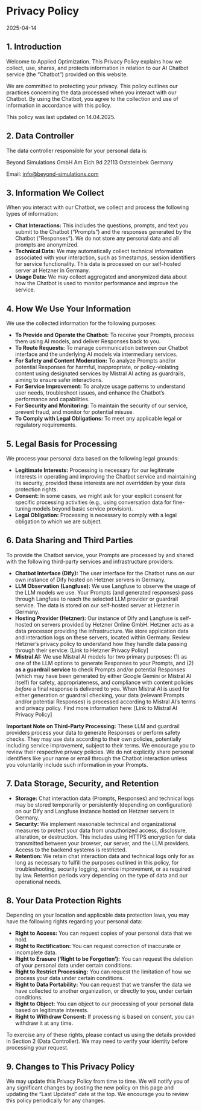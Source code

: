 # Privacy Policy

2025-04-14

## 1. Introduction

Welcome to Applied Optimization. This Privacy Policy explains how we
collect, use, shares, and protects information in relation to our AI
Chatbot service (the “Chatbot”) provided on this website.

We are committed to protecting your privacy. This policy outlines our
practices concerning the data processed when you interact with our
Chatbot. By using the Chatbot, you agree to the collection and use of
information in accordance with this policy.

This policy was last updated on 14.04.2025.

## 2. Data Controller

The data controller responsible for your personal data is:

Beyond Simulations GmbH Am Eich 9d 22113 Oststeinbek Germany

Email: <info@beyond-simulations.com>

## 3. Information We Collect

When you interact with our Chatbot, we collect and process the following
types of information:

- **Chat Interactions:** This includes the questions, prompts, and text
  you submit to the Chatbot (“Prompts”) and the responses generated by
  the Chatbot (“Responses”). We do not store any personal data and all
  prompts are anonymized.
- **Technical Data:** We may automatically collect technical information
  associated with your interaction, such as timestamps, session
  identifiers for service functionality. This data is processed on our
  self-hosted server at Hetzner in Germany.
- **Usage Data:** We may collect aggregated and anonymized data about
  how the Chatbot is used to monitor performance and improve the
  service.

## 4. How We Use Your Information

We use the collected information for the following purposes:

- **To Provide and Operate the Chatbot:** To receive your Prompts,
  process them using AI models, and deliver Responses back to you.
- **To Route Requests:** To manage communication between our Chatbot
  interface and the underlying AI models via intermediary services.
- **For Safety and Content Moderation:** To analyze Prompts and/or
  potential Responses for harmful, inappropriate, or policy-violating
  content using designated services by Mistral AI acting as guardrails,
  aiming to ensure safer interactions.
- **For Service Improvement:** To analyze usage patterns to understand
  user needs, troubleshoot issues, and enhance the Chatbot’s performance
  and capabilities.
- **For Security and Monitoring:** To maintain the security of our
  service, prevent fraud, and monitor for potential misuse.
- **To Comply with Legal Obligations:** To meet any applicable legal or
  regulatory requirements.

## 5. Legal Basis for Processing

We process your personal data based on the following legal grounds:

- **Legitimate Interests:** Processing is necessary for our legitimate
  interests in operating and improving the Chatbot service and
  maintaining its security, provided these interests are not overridden
  by your data protection rights.
- **Consent:** In some cases, we might ask for your explicit consent for
  specific processing activities (e.g., using conversation data for
  fine-tuning models beyond basic service provision).
- **Legal Obligation:** Processing is necessary to comply with a legal
  obligation to which we are subject.

## 6. Data Sharing and Third Parties

To provide the Chatbot service, your Prompts are processed by and shared
with the following third-party services and infrastructure providers:

- **Chatbot Interface (Dify):** The user interface for the Chatbot runs
  on our own instance of Dify hosted on Hetzner servers in Germany.
- **LLM Observation (Langfuse):** We use Langfuse to observe the usage
  of the LLM models we use. Your Prompts (and generated responses) pass
  through Langfuse to reach the selected LLM provider or guardrail
  service. The data is stored on our self-hosted server at Hetzner in
  Germany.
- **Hosting Provider (Hetzner):** Our instance of Dify and Langfuse is
  self-hosted on servers provided by Hetzner Online GmbH. Hetzner acts
  as a data processor providing the infrastructure. We store application
  data and interaction logs on these servers, located within Germany.
  Review Hetzner’s privacy policy to understand how they handle data
  passing through their service: \[Link to Hetzner Privacy Policy\]
- **Mistral AI:** We use Mistral AI models for two primary purposes: (1)
  as one of the LLM options to generate Responses to your Prompts,
  and (2) **as a guardrail service** to check Prompts and/or potential
  Responses (which may have been generated by either Google Gemini or
  Mistral AI itself) for safety, appropriateness, and compliance with
  content policies *before* a final response is delivered to you. When
  Mistral AI is used for either generation or guardrail checking, your
  data (relevant Prompts and/or potential Responses) is processed
  according to Mistral AI’s terms and privacy policy. Find more
  information here: \[Link to Mistral AI Privacy Policy\]

**Important Note on Third-Party Processing:** These LLM and guardrail
providers process your data to generate Responses or perform safety
checks. They may use data according to their own policies, potentially
including service improvement, subject to their terms. We encourage you
to review their respective privacy policies. We do not explicitly share
personal identifiers like your name or email through the Chatbot
interaction unless you voluntarily include such information in your
Prompts.

## 7. Data Storage, Security, and Retention

- **Storage:** Chat interaction data (Prompts, Responses) and technical
  logs may be stored temporarily or persistently (depending on
  configuration) on our Dify and Langfuse instance hosted on Hetzner
  servers in Germany.
- **Security:** We implement reasonable technical and organizational
  measures to protect your data from unauthorized access, disclosure,
  alteration, or destruction. This includes using HTTPS encryption for
  data transmitted between your browser, our server, and the LLM
  providers. Access to the backend systems is restricted.
- **Retention:** We retain chat interaction data and technical logs only
  for as long as necessary to fulfill the purposes outlined in this
  policy, for troubleshooting, security logging, service improvement, or
  as required by law. Retention periods vary depending on the type of
  data and our operational needs.

## 8. Your Data Protection Rights

Depending on your location and applicable data protection laws, you may
have the following rights regarding your personal data:

- **Right to Access:** You can request copies of your personal data that
  we hold.
- **Right to Rectification:** You can request correction of inaccurate
  or incomplete data.
- **Right to Erasure (‘Right to be Forgotten’):** You can request the
  deletion of your personal data under certain conditions.
- **Right to Restrict Processing:** You can request the limitation of
  how we process your data under certain conditions.
- **Right to Data Portability:** You can request that we transfer the
  data we have collected to another organization, or directly to you,
  under certain conditions.
- **Right to Object:** You can object to our processing of your personal
  data based on legitimate interests.
- **Right to Withdraw Consent:** If processing is based on consent, you
  can withdraw it at any time.

To exercise any of these rights, please contact us using the details
provided in Section 2 (Data Controller). We may need to verify your
identity before processing your request.

## 9. Changes to This Privacy Policy

We may update this Privacy Policy from time to time. We will notify you
of any significant changes by posting the new policy on this page and
updating the “Last Updated” date at the top. We encourage you to review
this policy periodically for any changes.
